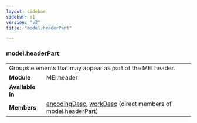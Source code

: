 ```yaml
---
layout: sidebar
sidebar: s1
version: "v3"
title: "model.headerPart"

---
```


<div class="classSpec model">
   <h3 id="model.headerPart">model.headerPart</h3>
   <table class="wovenodd">
      <tr>
         <td colspan="2" class="wovenodd-col2">Groups elements that may appear as part of the MEI header.</td>
      </tr>
      <tr>
         <td class="wovenodd-col1">
            <strong>Module</strong>
         </td>
         <td class="wovenodd-col2">MEI.header</td>
      </tr>
      <tr>
         <td class="wovenodd-col1">
            <strong>Available in</strong>
         </td>
         <td class="wovenodd-col2">
            <div class="parent"></div>
         </td>
      </tr>
      <tr>
         <td class="wovenodd-col1">
            <strong>Members</strong>
         </td>
         <td class="wovenodd-col2">
            <div class="parent">
               <div>
                  <a class="link_odd_elementSpec" href="{{ site.baseurl }}/{{ page.version }}/elements/encodingDesc.html">encodingDesc</a>, 
                  <a class="link_odd_elementSpec" href="{{ site.baseurl }}/{{ page.version }}/elements/workDesc.html">workDesc</a> (direct members of model.headerPart)
               </div>
            </div>
         </td>
      </tr>
   </table>
</div>